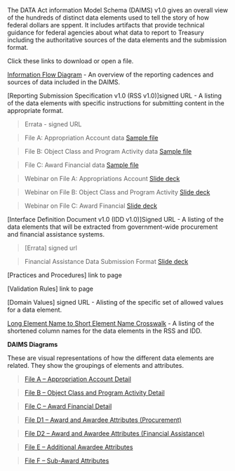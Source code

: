 The DATA Act information Model Schema (DAIMS) v1.0 gives an overall view of the hundreds of distinct data elements used to tell the story of how federal dollars are sppent. It includes artifacts that provide technical guidance for federal agencies about what data to report to Treasury including the authoritative sources of the data elements and the submission format.

Click these links to download or open a file.

[Information Flow Diagram](http://fedspendingtransparency.github.io/assets/img/informationflow.png) - An overview of the reporting cadences and sources of data included in the DAIMS.

[Reporting Submission Specification v1.0 (RSS v1.0)]signed URL - A listing of the data elements with specific instructions for submitting content in the appropriate format.
> Errata - signed URL

> File A: Appropriation Account data  [Sample file](https://s3-us-gov-west-1.amazonaws.com/prod-data-act-web-static-files/sample-files/appropValid.csv)

> File B: Object Class and Program Activity data [Sample file](https://s3-us-gov-west-1.amazonaws.com/prod-data-act-web-static-files/sample-files/programActivityValid.csv) 

> File C: Award Financial data [Sample file](https://s3-us-gov-west-1.amazonaws.com/prod-data-act-web-static-files/sample-files/awardFinancialValid.csv)

> Webinar on File A: Appropriations Account [Slide deck](http://www.yorkcast.com/treasury/events/2016/06/24/data-act/clip-1/)

> Webinar on File B: Object Class and Program Activity [Slide deck](http://www.yorkcast.com/treasury/events/2016/06/24/data-act/clip-2/)

> Webinar on File C: Award Financial [Slide deck](http://www.yorkcast.com/treasury/events/2016/06/24/data-act/clip-3/)

[Interface Definition Document v1.0 (IDD v1.0)]Signed URL - A listing of the data elements that will be extracted from government-wide procurement and financial assistance systems.

> [Errata] signed url

> Financial Assistance Data Submission Format [Slide deck](http://www.yorkcast.com/treasury/events/2016/07/20/data-act/)

[Practices and Procedures] link to page

[Validation Rules] link to page

[Domain Values] signed URL - Alisting of the specific set of allowed values  for a data element.

[Long Element Name to Short Element Name Crosswalk](https://s3-us-gov-west-1.amazonaws.com/prod-data-act-submission/rss/AgencyLabel_to_TerseLabel.xlsx) - A listing of the shortened column names for the data elements in the RSS and IDD.

**DAIMS Diagrams**

These are visual representations of how the different data elements are related. They show the groupings of elements and attributes.

> [File A – Appropriation Account Detail](http://fedspendingtransparency.github.io/assets/docs/DAIMS_RSS_Diagram_File_A_v1.0_04292016.pdf)

> [File B – Object Class and Program Activity Detail](http://fedspendingtransparency.github.io/assets/docs/DAIMS_RSS_Diagram_File_B_v1.0_04292016.pdf)

> [File C – Award Financial Detail](http://fedspendingtransparency.github.io/assets/docs/DAIMS_RSS_Diagram_File_C_v1.0_04292016.pdf)
	
> [File D1 – Award and Awardee Attributes (Procurement)](http://fedspendingtransparency.github.io/assets/docs/DAIMS_IDD_Diagram_File_D1_v1.0_04292016.pdf)

> [File D2 – Award and Awardee Attributes (Financial Assistance)](http://fedspendingtransparency.github.io/assets/docs/DAIMS_IDD_Diagram_File_D2_v1.0_04292016.pdf)

> [File E – Additional Awardee Attributes](http://fedspendingtransparency.github.io/assets/docs/DAIMS_IDD_Diagram_File_E_v1.0_04292016.pdf)

> [File F – Sub-Award Attributes](http://fedspendingtransparency.github.io/assets/docs/DAIMS_IDD_Diagram_File_F_v1.0_04292016.pdf)
	

